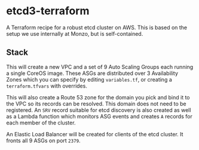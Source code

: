 # etcd3-terraform
A Terraform recipe for a robust etcd cluster on AWS. This is based on the setup we use internally at Monzo, but is self-contained.

## Stack
This will create a new VPC and a set of 9 Auto Scaling Groups each running a single CoreOS image. These ASGs are distributed over 3 Availability Zones which you can specify by editing `variables.tf`, or creating a `terraform.tfvars` with overrides.

This will also create a Route 53 zone for the domain you pick and bind it to the VPC so its records can be resolved. This domain does not need to be registered. An `SRV` record suitable for etcd discovery is also created as well as a Lambda function which monitors ASG events and creates `A` records for each member of the cluster.

An Elastic Load Balancer will be created for clients of the etcd cluster. It fronts all 9 ASGs on port `2379`.
